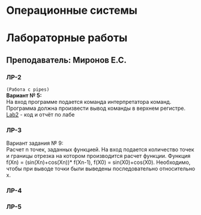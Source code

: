 # Операционные системы

# Лабораторные работы
## Преподаватель: Миронов Е.С.

### ЛР-2
`(Работа с pipes)`   
**Вариант № 5:**    
На вход программе подается команда интерпретатора команд. Программа должна произвести вывод команды в верхнем регистре.  
[Lab2](https://github.com/patrikeyeva/Institute/tree/master/OS/lab2) - код и отчёт по лабе  


### ЛР-3
Вариант задания № 9:  
Расчет n точек, заданных функцией. На вход подается количество точек и границы отрезка на котором производится расчет функции. Функция f(Xn) = (sin(Xn)+cos(Xn))* f(Xn-1), f(X0) = sin(X0)+cos(X0). Необходимо, чтобы при выводе точки были выведены последовательно относительно x.  



### ЛР-4


### ЛР-5

